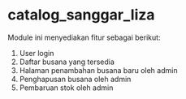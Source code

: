 # catalog_sanggar_liza
Module ini menyediakan fitur sebagai berikut:
1. User login
2. Daftar busana yang tersedia 
3. Halaman penambahan busana baru oleh admin
4. Penghapusan busana oleh admin
5. Pembaruan stok oleh admin
